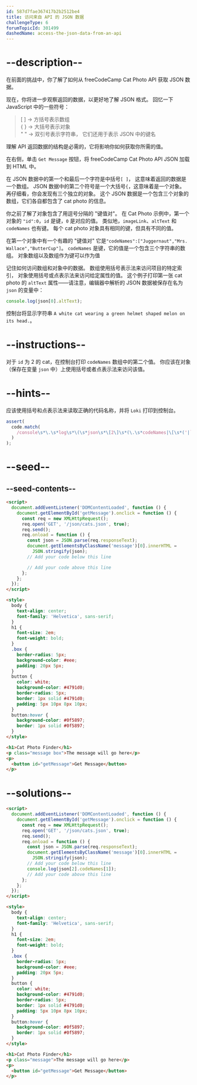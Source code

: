 ```yaml
---
id: 587d7fae367417b2b2512be4
title: 访问来自 API 的 JSON 数据
challengeType: 6
forumTopicId: 301499
dashedName: access-the-json-data-from-an-api
---
```


# --description--

在前面的挑战中，你了解了如何从 freeCodeCamp Cat Photo API 获取 JSON 数据。

现在，你将进一步观察返回的数据，以更好地了解 JSON 格式。 回忆一下 JavaScript 中的一些符号：

<blockquote>[ ] -> 方括号表示数组<br>{ } -> 大括号表示对象<br>" " -> 双引号表示字符串， 它们还用于表示 JSON 中的键名</blockquote>

理解 API 返回数据的结构是必需的，它将影响你如何获取你所需的值。

在右侧，单击 `Get Message` 按钮，将 freeCodeCamp Cat Photo API JSON 加载到 HTML 中。

在 JSON 数据中的第一个和最后一个字符是中括号`[ ]`， 这意味着返回的数据是一个数组。 JSON 数据中的第二个符号是一个大括号`{`，这意味着是一个对象。 再仔细看，你会发现有三个独立的对象。 这个 JSON 数据是一个包含三个对象的数组，它们各自都包含了 cat photo 的信息。

你之前了解了对象包含了用逗号分隔的 "键值对"。 在 Cat Photo 示例中，第一个对象的 `"id":0`，`id` 是键，`0` 是对应的值。 类似地，`imageLink`、`altText` 和 `codeNames` 也有键。 每个 cat photo 对象具有相同的键，但具有不同的值。

在第一个对象中有一个有趣的 "键值对" 它是`"codeNames":["Juggernaut","Mrs. Wallace","ButterCup"]`。 `codeNames` 是键，它的值是一个包含三个字符串的数组。 对象数组以及数组作为键可以作为值

记住如何访问数组和对象中的数据。 数组使用括号表示法来访问项目的特定索引， 对象使用括号或点表示法来访问给定属性的值。 这个例子打印第一张 cat photo 的 `altText` 属性——请注意，编辑器中解析的 JSON 数据被保存在名为 `json` 的变量中：

```js
console.log(json[0].altText);
```

控制台将显示字符串 `A white cat wearing a green helmet shaped melon on its head.`。

# --instructions--

对于 `id` 为 2 的 cat，在控制台打印 `codeNames` 数组中的第二个值。 你应该在对象（保存在变量 `json` 中）上使用括号或者点表示法来访问该值。

# --hints--

应该使用括号和点表示法来读取正确的代码名称，并将 `Loki` 打印到控制台。

```js
assert(
  code.match(
    /console\s*\.\s*log\s*\(\s*json\s*\[2\]\s*(\.\s*codeNames|\[\s*('|`|")codeNames\2\s*\])\s*\[\s*1\s*\]\s*\)/g
  )
);
```

# --seed--

## --seed-contents--

```html
<script>
  document.addEventListener('DOMContentLoaded', function () {
    document.getElementById('getMessage').onclick = function () {
      const req = new XMLHttpRequest();
      req.open('GET', '/json/cats.json', true);
      req.send();
      req.onload = function () {
        const json = JSON.parse(req.responseText);
        document.getElementsByClassName('message')[0].innerHTML =
          JSON.stringify(json);
        // Add your code below this line

        // Add your code above this line
      };
    };
  });
</script>

<style>
  body {
    text-align: center;
    font-family: 'Helvetica', sans-serif;
  }
  h1 {
    font-size: 2em;
    font-weight: bold;
  }
  .box {
    border-radius: 5px;
    background-color: #eee;
    padding: 20px 5px;
  }
  button {
    color: white;
    background-color: #4791d0;
    border-radius: 5px;
    border: 1px solid #4791d0;
    padding: 5px 10px 8px 10px;
  }
  button:hover {
    background-color: #0f5897;
    border: 1px solid #0f5897;
  }
</style>

<h1>Cat Photo Finder</h1>
<p class="message box">The message will go here</p>
<p>
  <button id="getMessage">Get Message</button>
</p>
```

# --solutions--

```html
<script>
  document.addEventListener('DOMContentLoaded', function () {
    document.getElementById('getMessage').onclick = function () {
      const req = new XMLHttpRequest();
      req.open('GET', '/json/cats.json', true);
      req.send();
      req.onload = function () {
        const json = JSON.parse(req.responseText);
        document.getElementsByClassName('message')[0].innerHTML =
          JSON.stringify(json);
        // Add your code below this line
        console.log(json[2].codeNames[1]);
        // Add your code above this line
      };
    };
  });
</script>

<style>
  body {
    text-align: center;
    font-family: 'Helvetica', sans-serif;
  }
  h1 {
    font-size: 2em;
    font-weight: bold;
  }
  .box {
    border-radius: 5px;
    background-color: #eee;
    padding: 20px 5px;
  }
  button {
    color: white;
    background-color: #4791d0;
    border-radius: 5px;
    border: 1px solid #4791d0;
    padding: 5px 10px 8px 10px;
  }
  button:hover {
    background-color: #0f5897;
    border: 1px solid #0f5897;
  }
</style>

<h1>Cat Photo Finder</h1>
<p class="message">The message will go here</p>
<p>
  <button id="getMessage">Get Message</button>
</p>
```
